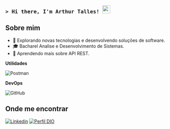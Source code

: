 ### <samp>&gt; Hi there, I'm Arthur Talles! <img src="https://media.giphy.com/media/hvRJCLFzcasrR4ia7z/giphy.gif" width="25"> </samp>

## Sobre mim

- 🤔 Explorando novas tecnologias e desenvolvendo soluções de software.
- 🎓 Bacharel Analise e Desenvolvimento de Sistemas.
- 🌱 Aprendendo mais sobre API REST.

**Utilidades**

![Postman](https://img.shields.io/badge/-Postman-333333?style=flat&logo=postman)

**DevOps**

![GitHub](https://img.shields.io/badge/-GitHub-333333?style=flat&logo=github)

## Onde me encontrar

[![Linkedin](https://img.shields.io/badge/-username-blue?style=flat-square&logo=Linkedin&logoColor=white&link=https://www.linkedin.com/in/arthurtalles/)](https://www.linkedin.com/in/arthurtalles/)
[![Perfil DIO](https://img.shields.io/badge/DIO/PERFIL-darkblue)](https://web.dio.me/users/atalles2005)
